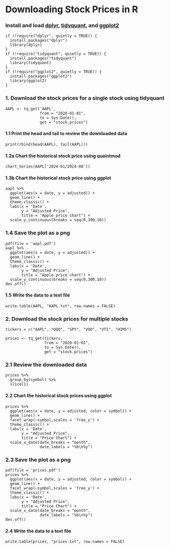 # Downloading Stock Prices in R

### Install and load [dplyr](https://dplyr.tidyverse.org/), [tidyquant](%22https://cran.r-project.org/web/packages/tidyquant/index.html%22), and [ggplot2](%22https://ggplot2.tidyverse.org/%22)

```         
if (!require("dplyr", quietly = TRUE)) {
  install.packages("dplyr")
  library(dplyr)
}
if (!require("tidyquant", quietly = TRUE)) {
  install.packages("tidyquant")
  library(tidyquant)
}
if (!require("ggplot2", quietly = TRUE)) {
  install.packages("ggplot2")
  library(ggplot2)
}
```

### 1. Download the stock prices for a single stock using tidyquant

```         
AAPL <- tq_get('AAPL',
               from = "2020-01-01",
               to = Sys.Date(),
               get = "stock.prices")
```

#### 1.1 Print the head and tail to review the downloaded data

```         
print(rbind(head(AAPL), tail(AAPL)))
```

#### 1.2a Chart the historical stock price using quaintmod

```         
chart_Series(AAPL['2024-01/2024-08'])
```

#### 1.3b Chart the historical stock price using ggplot

```         
aapl %>%
  ggplot(aes(x = date, y = adjusted)) +
  geom_line() +
  theme_classic() +
  labs(x = 'Date',
       y = "Adjusted Price",
       title = "Apple price chart") +
  scale_y_continuous(breaks = seq(0,300,10))
```
### 1.4 Save the plot as a png
```
pdf(file = 'aapl.pdf')
aapl %>%
  ggplot(aes(x = date, y = adjusted)) +
  geom_line() +
  theme_classic() +
  labs(x = 'Date',
       y = "Adjusted Price",
       title = "Apple price chart") +
  scale_y_continuous(breaks = seq(0,300,10))
dev.off()
```

#### 1.5 Write the data to a text file
```         
write.table(AAPL, "AAPL.txt", row.names = FALSE)
```

### 2. Download the stock prices for multiple stocks

```         
tickers = c("AAPL", "QQQ", "SPY", "VOO", "VTI", "HIMS")

prices <- tq_get(tickers,
                 from = "2020-01-01",
                 to = Sys.Date(),
                 get = "stock.prices")
```

### 2.1 Review the downloaded data

```         
prices %>%
  group_by(symbol) %>%
  slice(1)
```

#### 2.2 Chart the historical stock prices using ggplot

```         
prices %>%
  ggplot(aes(x = date, y = adjusted, color = symbol)) +
  geom_line() +
  facet_wrap(~symbol,scales = 'free_y') +
  theme_classic() +
  labs(x = 'Date',
       y = "Adjusted Price",
       title = "Price Chart") +
  scale_x_date(date_breaks = "month",
               date_labels = "%b\n%y")
```

### 2.3 Save the plot as a png
```
pdf(file = 'prices.pdf')
prices %>%
  ggplot(aes(x = date, y = adjusted, color = symbol)) +
  geom_line() +
  facet_wrap(~symbol,scales = 'free_y') +
  theme_classic() +
  labs(x = 'Date',
       y = "Adjusted Price",
       title = "Price Chart") +
  scale_x_date(date_breaks = "month",
               date_labels = "%b\n%y")
dev.off()
```

#### 2.4 Write the data to a text file
```
write.table(prices, "prices.txt", row.names = FALSE)
```
